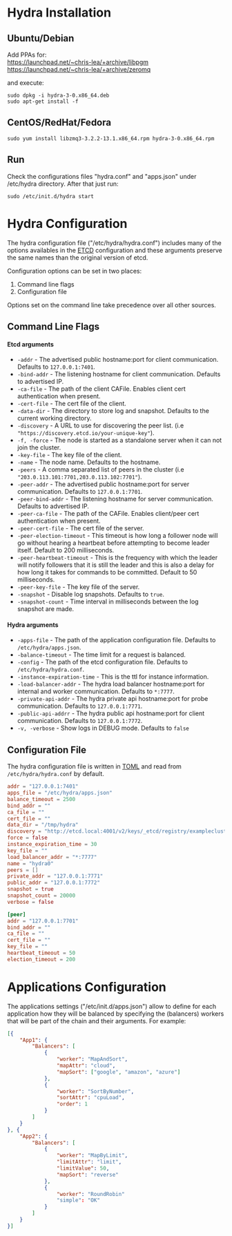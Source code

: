 # Hydra Installation

## Ubuntu/Debian

Add PPAs for:  
https://launchpad.net/~chris-lea/+archive/libpgm  
https://launchpad.net/~chris-lea/+archive/zeromq  
  
and execute:  
```
sudo dpkg -i hydra-3-0.x86_64.deb
sudo apt-get install -f
```
## CentOS/RedHat/Fedora
```
sudo yum install libzmq3-3.2.2-13.1.x86_64.rpm hydra-3-0.x86_64.rpm
```

## Run
Check the configurations files "hydra.conf" and "apps.json" under /etc/hydra directory. After that just run:
```
sudo /etc/init.d/hydra start
```

# Hydra Configuration

The hydra configuration file ("/etc/hydra/hydra.conf") includes many of the options availables in the <a href="https://github.com/coreos/etcd/blob/master/README.md">ETCD</a> configuration and these arguments preserve the same names than the original version of etcd.

Configuration options can be set in two places:

 1. Command line flags
 2. Configuration file

Options set on the command line take precedence over all other sources.

## Command Line Flags

#### Etcd arguments
* `-addr` - The advertised public hostname:port for client communication. Defaults to `127.0.0.1:7401`.
* `-bind-addr` - The listening hostname for client communication. Defaults to advertised IP.
* `-ca-file` - The path of the client CAFile. Enables client cert authentication when present.
* `-cert-file` - The cert file of the client.
* `-data-dir` - The directory to store log and snapshot. Defaults to the current working directory.
* `-discovery` - A URL to use for discovering the peer list. (i.e `"https://discovery.etcd.io/your-unique-key"`).
* `-f, -force` - The node is started as a standalone server when it can not join the cluster.
* `-key-file` - The key file of the client.
* `-name` - The node name. Defaults to the hostname.
* `-peers` - A comma separated list of peers in the cluster (i.e `"203.0.113.101:7701,203.0.113.102:7701"`).
* `-peer-addr` - The advertised public hostname:port for server communication. Defaults to `127.0.0.1:7701`.
* `-peer-bind-addr` - The listening hostname for server communication. Defaults to advertised IP.
* `-peer-ca-file` - The path of the CAFile. Enables client/peer cert authentication when present.
* `-peer-cert-file` - The cert file of the server.
* `-peer-election-timeout` - This timeout is how long a follower node will go without hearing a heartbeat before attempting to become leader itself. Default to 200 milliseconds.
* `-peer-heartbeat-timeout` - This is the frequency with which the leader will notify followers that it is still the leader and this is also a delay for how long it takes for commands to be committed. Default to 50 milliseconds.
* `-peer-key-file` - The key file of the server.
* `-snapshot` - Disable log snapshots. Defaults to `true`.
* `-snapshot-count` - Time interval in milliseconds between the log snapshot are made.

#### Hydra arguments
* `-apps-file` - The path of the application configuration file. Defaults to `/etc/hydra/apps.json`.
* `-balance-timeout` - The time limit for a request is balanced.
* `-config` - The path of the etcd configuration file. Defaults to `/etc/hydra/hydra.conf`.
* `-instance-expiration-time` - This is the ttl for instance information.
* `-load-balancer-addr` - The hydra load balancer hostname:port for internal and worker communication. Defaults to `*:7777`.
* `-private-api-addr` - The hydra private api hostname:port for probe communication. Defaults to `127.0.0.1:7771`.
* `-public-api-addrr` - The hydra public api hostname:port for client communication. Defaults to `127.0.0.1:7772`.
* `-v, -verbose` - Show logs in DEBUG mode. Defaults to `false`

## Configuration File

The hydra configuration file is written in [TOML](https://github.com/mojombo/toml)
and read from `/etc/hydra/hydra.conf` by default.

```TOML
addr = "127.0.0.1:7401"
apps_file = "/etc/hydra/apps.json"
balance_timeout = 2500
bind_addr = ""
ca_file = ""
cert_file = ""
data_dir = "/tmp/hydra"
discovery = "http://etcd.local:4001/v2/keys/_etcd/registry/examplecluster"
force = false
instance_expiration_time = 30
key_file = ""
load_balancer_addr = "*:7777"
name = "hydra0"
peers = []
private_addr = "127.0.0.1:7771"
public_addr = "127.0.0.1:7772"
snapshot = true
snapshot_count = 20000
verbose = false

[peer]
addr = "127.0.0.1:7701"
bind_addr = ""
ca_file = ""
cert_file = ""
key_file = ""
heartbeat_timeout = 50
election_timeout = 200
```

# Applications Configuration

The applications settings ("/etc/init.d/apps.json") allow to define for each application how they will be balanced by specifying the (balancers) workers that will be part of the chain and their arguments. For example:


```JSON
[{
	"App1": {
		"Balancers": [
			{
				"worker": "MapAndSort",
				"mapAttr": "cloud",
				"mapSort": ["google", "amazon", "azure"]
			},
			{
				"worker": "SortByNumber",
				"sortAttr": "cpuLoad",
				"order": 1
			}
		]
	}
}, {
	"App2": {
		"Balancers": [
			{
				"worker": "MapByLimit",
				"limitAttr": "limit",
				"limitValue": 50,
				"mapSort": "reverse"
			},
			{
				"worker": "RoundRobin"
				"simple": "OK"
			}
		]
	}
}]
```
